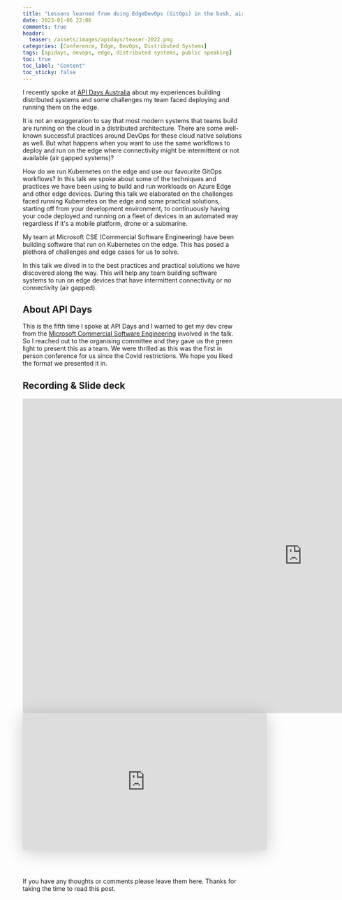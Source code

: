 ```yaml
---
title: "Lessons learned from doing EdgeDevOps (GitOps) in the bush, air and underwater - API Days Australia 2022"
date: 2023-01-06 22:06
comments: true
header:
  teaser: /assets/images/apidays/teaser-2022.png
categories: [Conference, Edge, DevOps, Distributed Systems]
tags: [apidays, devops, edge, distributed systems, public speaking]
toc: true
toc_label: "Content"
toc_sticky: false
---
```

I recently spoke at [API Days Australia](https://www.apidays.global/australia/) about my experiences building distributed systems and some challenges my team faced deploying and running them on the edge.

It is not an exaggeration to say that most modern systems that teams build are running on the cloud in a distributed architecture. There are some well-known successful practices around DevOps for these cloud native solutions as well. But what happens when you want to use the same workflows to deploy and run on the edge where connectivity might be intermittent or not available (air gapped systems)? 

How do we run Kubernetes on the edge and use our favourite GitOps workflows? In this talk we spoke about some of the techniques and practices we have been using to build and run workloads on Azure Edge and other edge devices. During this talk we elaborated on the challenges faced running Kubernetes on the edge and some practical solutions, starting off from your development environment, to continuously having your code deployed and running on a fleet of devices in an automated way regardless if it's a mobile platform, drone or a submarine.

My team at Microsoft CSE (Commercial Software Engineering) have been building software that run on Kubernetes on the edge. This has posed a plethora of challenges and edge cases for us to solve. 

In this talk we dived in to the best practices and practical solutions we have discovered along the way. This will help any team building software systems to run on edge devices that have intermittent connectivity or no connectivity (air gapped).

## About API Days

This is the fifth time I spoke at API Days and I wanted to get my dev crew from the [Microsoft Commercial Software Engineering](https://microsoft.github.io/code-with-engineering-playbook/CSE/) involved in the talk. So I reached out to the organising committee and they gave us the green light to present this as a team. We were thrilled as this was the first in person conference for us since the Covid restrictions. We hope you liked the format we presented it in.

## Recording & Slide deck

<iframe width="1280" height="720" src="https://www.youtube.com/embed/PYpHWBQapSs" title="Apidays Australia 2022 - Lessons from doing EdgeDevOps (GitOps) in the bush, air, and underwater." frameborder="0" allow="accelerometer; autoplay; clipboard-write; encrypted-media; gyroscope; picture-in-picture; web-share" allowfullscreen></iframe>

<br />

<iframe class="speakerdeck-iframe" frameborder="0" src="https://speakerdeck.com/player/4d51700c463744cfa01e212c3d8c0930" title="Lessons learned from doing EdgeDevOps (GitOps) in the bush, air and underwater - API Days Australia 2022" allowfullscreen="true" mozallowfullscreen="true" webkitallowfullscreen="true" style="border: 0px; background: padding-box padding-box rgba(0, 0, 0, 0.1); margin: 0px; padding: 0px; border-radius: 6px; box-shadow: rgba(0, 0, 0, 0.2) 0px 5px 40px; width: 560px; height: 314px;" data-ratio="1.78343949044586"></iframe>

<br /><br />

If you have any thoughts or comments please leave them here. Thanks for taking the time to read this post.